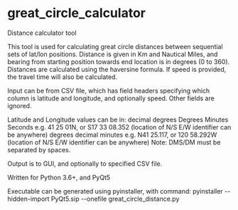 # great_circle_calculator

Distance calculator tool

This tool is used for calculating great circle distances between sequential sets of lat/lon positions.
Distance is given in Km and Nautical Miles, and bearing from starting position towards end location is
in degrees (0 to 360). Distances are calculated using the haversine formula. If speed is provided, the
travel time will also be calculated.

Input can be from CSV file, which has field headers specifying which column is latitude and longitude, 
and optionally speed. Other fields are ignored.

Latitude and Longitude values can be in:
    decimal degrees
    Degrees Minutes Seconds e.g.  41 25 01N, or S17 33 08.352 (location of N/S E/W identifier can be anywhere)
    degrees decimal minutes e.g. N41 25.117, or 120 58.292W (location of N/S E/W identifier can be anywhere)
Note: DMS/DM must be separated by spaces.

Output is to GUI, and optionally to specified CSV file.

Written for Python 3.6+, and PyQt5

Executable can be generated using pyinstaller, with command:
pyinstaller --hidden-import PyQt5.sip --onefile great_circle_distance.py
